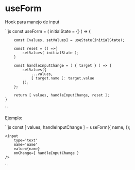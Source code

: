 # useForm

Hook para manejo de input

``js
    const useForm = ( initialState = {} ) => {

        const [values, setValues] = useState(initialState);

        const reset = () =>{
            setValues( initialState );
        } 

        const handleInputChange = ( { target } ) => {
            setValues({
                ...values,
                [ target.name ]: target.value
            });
        };

        return [ values, handleInputChange, reset ];
    }
``

Ejemplo:

``js
    const [ values, handleInputChange ] = useForm({
        name,
    });
    
    <input
        type='text'
        name='name'
        value={name}
        onChange={ handleInputChange }
    />
``
